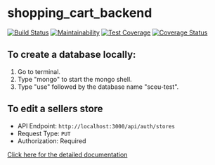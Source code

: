 # shopping_cart_backend

[![Build Status](https://travis-ci.org/LABS-EU3/shopping_cart_backend.svg?branch=develop)](https://travis-ci.org/LABS-EU3/shopping_cart_backend) [![Maintainability](https://api.codeclimate.com/v1/badges/01b004009c792e4588f6/maintainability)](https://codeclimate.com/github/LABS-EU3/shopping_cart_backend/maintainability) [![Test Coverage](https://api.codeclimate.com/v1/badges/01b004009c792e4588f6/test_coverage)](https://codeclimate.com/github/LABS-EU3/shopping_cart_backend/test_coverage) [![Coverage Status](https://coveralls.io/repos/github/LABS-EU3/shopping_cart_backend/badge.svg?branch=develop)](https://coveralls.io/github/LABS-EU3/shopping_cart_backend?branch=develop)

## To create a database locally:

1. Go to terminal.
2. Type "mongo" to start the mongo shell.
3. Type "use" followed by the database name "sceu-test".

## To edit a sellers store

- API Endpoint: `http://localhost:3000/api/auth/stores`
- Request Type: `PUT`
- Authorization: Required

[Click here for the detailed documentation](https://documenter.getpostman.com/view/3763588/SWEDyDhK?version=latest)
